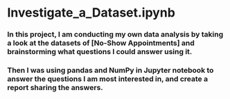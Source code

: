 # Investigate_a_Dataset.ipynb
### In this project, I am conducting my own data analysis by taking a look at the datasets of [No-Show Appointments] and brainstorming what questions I could answer using it.
### Then I was using pandas and NumPy in Jupyter notebook to answer the questions I am most interested in, and create a report sharing the answers.
